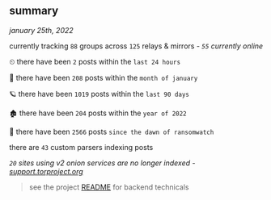 
## summary
_january 25th, 2022_

currently tracking `88` groups across `125` relays & mirrors - _`55` currently online_

⏲ there have been `2` posts within the `last 24 hours`

🦈 there have been `208` posts within the `month of january`

🪐 there have been `1019` posts within the `last 90 days`

🏚 there have been `204` posts within the `year of 2022`

🦕 there have been `2566` posts `since the dawn of ransomwatch`

there are `43` custom parsers indexing posts

_`20` sites using v2 onion services are no longer indexed - [support.torproject.org](https://support.torproject.org/onionservices/v2-deprecation/)_

> see the project [README](https://github.com/thetanz/ransomwatch#ransomwatch--) for backend technicals
